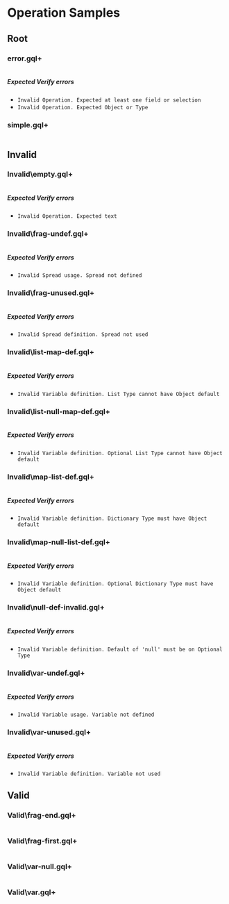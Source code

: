 # Operation Samples

## Root

### error.gql+

```gqlp

```

##### Expected Verify errors

- `Invalid Operation. Expected at least one field or selection`
- `Invalid Operation. Expected Object or Type`

### simple.gql+

```gqlp

```

## Invalid

### Invalid\empty.gql+

```gqlp

```

##### Expected Verify errors

- `Invalid Operation. Expected text`

### Invalid\frag-undef.gql+

```gqlp

```

##### Expected Verify errors

- `Invalid Spread usage. Spread not defined`

### Invalid\frag-unused.gql+

```gqlp

```

##### Expected Verify errors

- `Invalid Spread definition. Spread not used`

### Invalid\list-map-def.gql+

```gqlp

```

##### Expected Verify errors

- `Invalid Variable definition. List Type cannot have Object default`

### Invalid\list-null-map-def.gql+

```gqlp

```

##### Expected Verify errors

- `Invalid Variable definition. Optional List Type cannot have Object default`

### Invalid\map-list-def.gql+

```gqlp

```

##### Expected Verify errors

- `Invalid Variable definition. Dictionary Type must have Object default`

### Invalid\map-null-list-def.gql+

```gqlp

```

##### Expected Verify errors

- `Invalid Variable definition. Optional Dictionary Type must have Object default`

### Invalid\null-def-invalid.gql+

```gqlp

```

##### Expected Verify errors

- `Invalid Variable definition. Default of 'null' must be on Optional Type`

### Invalid\var-undef.gql+

```gqlp

```

##### Expected Verify errors

- `Invalid Variable usage. Variable not defined`

### Invalid\var-unused.gql+

```gqlp

```

##### Expected Verify errors

- `Invalid Variable definition. Variable not used`

## Valid

### Valid\frag-end.gql+

```gqlp

```

### Valid\frag-first.gql+

```gqlp

```

### Valid\var-null.gql+

```gqlp

```

### Valid\var.gql+

```gqlp

```
